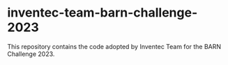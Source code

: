 # inventec-team-barn-challenge-2023
This repository contains the code adopted by Inventec Team for the BARN Challenge 2023.
